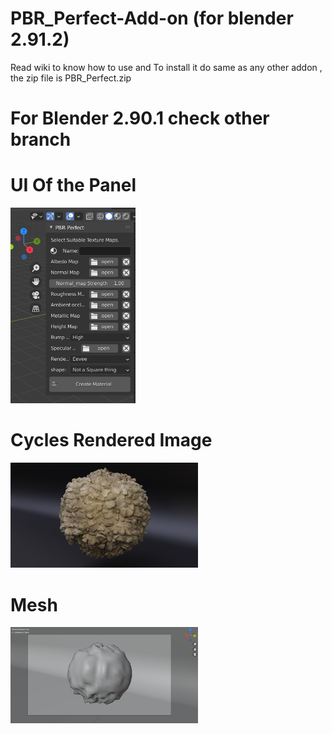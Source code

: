 # PBR_Perfect-Add-on   (for blender 2.91.2)
Read wiki to know how to use and To install it do same as any other addon , the zip file is PBR_Perfect.zip 
# For Blender 2.90.1 check other branch
# UI Of the Panel
<img src="Img/UI.png" width="200"> 

# Cycles Rendered Image
<img src="Img/Cycles.png" width="300">

# Mesh
<img src="Img/mesh.png" width="300">
